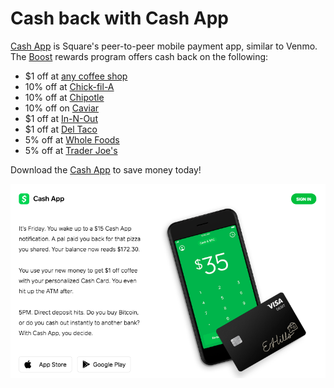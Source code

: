 # Cash back with Cash App

[Cash App](https://cash.me/app/BDCTFBB) is Square's peer-to-peer mobile payment app, similar to Venmo. The [Boost](https://cash.app/help/us/en-us/1014-cash-boost) rewards program offers cash back on the following:

* $1 off at [any coffee shop](https://couponrecipe.github.io/coffee/)
* 10% off at [Chick-fil-A](https://couponrecipe.github.io/chick-fil-a/)
* 10% off at [Chipotle](https://couponrecipe.github.io/chipotle/)
* 10% off on [Caviar](https://couponrecipe.github.io/caviar/)
* $1 off at [In-N-Out](https://couponrecipe.github.io/in-n-out/)
* $1 off at [Del Taco](https://couponrecipe.github.io/del-taco/)
* 5% off at [Whole Foods](https://couponrecipe.github.io/whole-foods/)
* 5% off at [Trader Joe's](https://couponrecipe.github.io/trader-joes/)

Download the [Cash App](https://cash.me/app/BDCTFBB) to save money today!

[![cash](https://raw.githubusercontent.com/couponrecipe/cash/master/cash.png)](https://cash.me/app/BDCTFBB)
